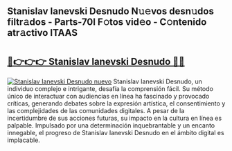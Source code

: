 ## Stanislav Ianevski Desnudo N𝚞𝚎vos desn𝚞dos filtr𝚊dos - Parts-70I F𝚘tos vid𝚎o - C𝚘ntenido atr𝚊ctivo ITAAS

# <h2><a href="http://mbbvw0u.tromn.icu/?c=Stanislav+Ianevski+Desnudo">🔗👉👉👉 Stanislav Ianevski Desnudo 🔗🔗</a></h2>

[![Stanislav Ianevski Desnudo nuevo](https://i.imgur.com/pEAQMta.gif)](http://mbbvw0u.tromn.icu/?c=Stanislav+Ianevski+Desnudo)
Stanislav Ianevski Desnudo, un individuo complejo e intrigante, desafía la comprensión fácil. Su método único de interactuar con audiencias en línea ha fascinado y provocado críticas, generando debates sobre la expresión artística, el consentimiento y las complejidades de las comunidades digitales. A pesar de la incertidumbre de sus acciones futuras, su impacto en la cultura en línea es palpable. Impulsado por una determinación inquebrantable y un encanto innegable, el progreso de Stanislav Ianevski Desnudo en el ámbito digital es implacable.
